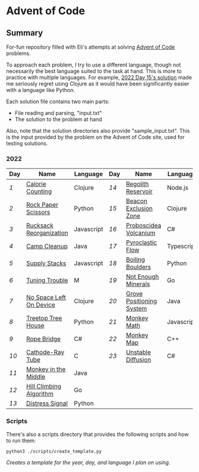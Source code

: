 # Advent of Code

## Summary

For-fun repository filled with Eli's attempts at solving [Advent of Code](www.adventofcode.com) problems.

To approach each problem, I try to use a different language, though not necessarily the best language suited to the task at hand. This is more to practice with multiple languages. For example, [2022 Day 15's solution](./2022/15/solution.clj) made me seriously regret using Clojure as it would have been significantly easier with a language like Python.

Each solution file contains two main parts:
- File reading and parsing, "input.txt"
- The solution to the problem at hand

Also, note that the solution directories also provide "sample_input.txt". This is the input provided by the problem on the Advent of Code site, used for testing solutions.

### 2022

| Day  | Name                                 | Language   | Day  | Name                                  | Language   |
| ---- | ------------------------------------ | ---------- | ---- | ------------------------------------- | ---------- |
| *1*  | [Calorie Counting](./2022/1)         | Clojure    | *14* | [Regolith Reservoir](./2022/14)       | Node.js    |
| *2*  | [Rock Paper Scissors](./2022/2)      | Python     | *15* | [Beacon Exclusion Zone](./2022/15)    | Clojure    |
| *3*  | [Rucksack Reorganization](./2022/3)  | Javascript | *16* | [Proboscidea Volcanium](./2022/16)    | C#         |
| *4*  | [Camp Cleanup](./2022/4)             | Java       | *17* | [Pyroclastic Flow](./2022/17)         | Typescript |
| *5*  | [Supply Stacks](./2022/5)            | Javascript | *18* | [Boiling Boulders](./2022/18)         | Python     |
| *6*  | [Tuning Trouble](./2022/6)           | M          | *19* | [Not Enough Minerals](./2022/19)      | Go         |
| *7*  | [No Space Left On Device](./2022/7)  | Clojure    | *20* | [Grove Positioning System](./2022/20) | Java       |
| *8*  | [Treetop Tree House](./2022/8)       | Python     | *21* | [Monkey Math](./2022/21)              | Javascript |
| *9*  | [Rope Bridge](./2022/9)              | C#         | *22* | [Monkey Map](./2022/22)               | C++        |
| *10* | [Cathode-Ray Tube](./2022/10)        | C          | *23* | [Unstable Diffusion](./2022/23)       | C#         |
| *11* | [Monkey in the Middle](./2022/11)    | Java       |
| *12* | [Hill Climbing Algorithm](./2022/12) | Go         |
| *13* | [Distress Signal](./2022/13)         | Python     |

### Scripts

There's also a scripts directory that provides the following scripts and how to run them:

`python3 ./scripts/create_template.py`

*Creates a template for the year, day, and language I plan on using.*